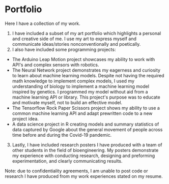 # Portfolio

Here I have a collection of my work.
1. I have included a subset of my art portfolio which highlights a personal and creative side of me. I use my art to express myself and communicate ideas/stories nonconventionally and poetically. 
2. I also have included some programming projects:
  - The Arduino Leap Motion project showcases my ability to work with API's and complex sensors with robotics. 
  - The Neural Network project demonstrates my eagerness and curiosity to learn about machine learning models. Despite not having the required math knowledge to implement complex models, I used my understanding of biology to implement a machine learning model inspired by genetics. I programmed my model without aid from a machine learning API or library. This project's purpose was to educate and motivate myself, not to build an effective model. 
  - The Tensorflow Rock Paper Scissors project shows my ability to use a common machine learning API and adapt prewritten code to a new project idea. 
  - A data science project in R creating models and summary statistics of data captured by Google about the general movement of people across time before and during the Covid-19 pandemic. 
3. Lastly, I have included research posters I have produced with a team of other students in the field of bioengineering. My posters demonstrate my experience with conducting research, designing and preforming experimentation, and clearly communicating results. 

Note: due to confidentiality agreements, I am unable to post code or research I have produced from my work experiences stated on my resume.  

